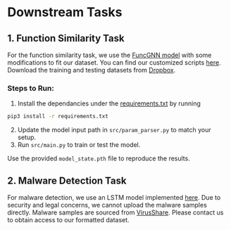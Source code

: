 # Downstream Tasks

## 1. Function Similarity Task

For the function similarity task, we use the [FuncGNN model](https://github.com/aravi11/funcGNN) with some modifications to fit our dataset. You can find our customized scripts [here](./funcGNN). Download the training and testing datasets from [Dropbox](https://www.dropbox.com/home/function_similarity).

### Steps to Run:
1. Install the dependancies under the [requirements.txt](requirements.txt) by running 
```bash
pip3 install -r requirements.txt
```
2. Update the model input path in `src/param_parser.py` to match your setup.
3. Run `src/main.py` to train or test the model.

Use the provided `model_state.pth` file to reproduce the results.

## 2. Malware Detection Task

For malware detection, we use an LSTM model implemented [here](detection.py). Due to security and legal concerns, we cannot upload the malware samples directly. Malware samples are sourced from [VirusShare](https://virusshare.com/). Please contact us to obtain access to our formatted dataset.
